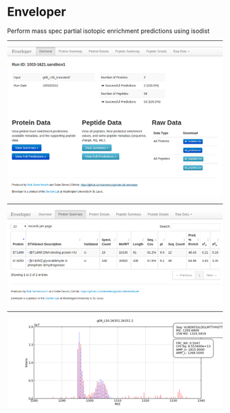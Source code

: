 # Enveloper

Perform mass spec partial isotopic enrichment predictions using isodist

----------------

![Main Page](screenshots/main-page.png?raw=true)

----------------

![Protein Enrichment](screenshots/protein-enrichment.png?raw=true)

----------------

![Sample Envelope](screenshots/50.png?raw=true)
